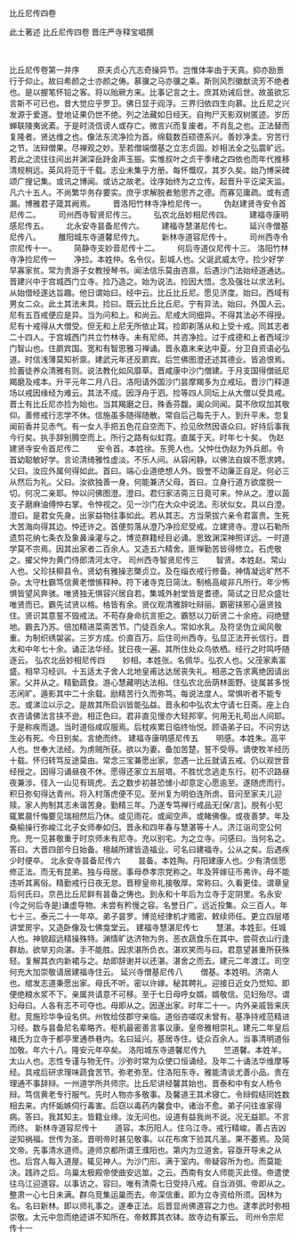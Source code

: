<!-- { "loadSidebar": true } -->
比丘尼传四卷


此土著述
比丘尼传四卷
晋庄严寺释宝唱撰


　　

比丘尼传卷第一并序
　　原夫贞心亢志奇操异节。岂惟体率由于天真。抑亦励景行于仰止。故曰希颜之士亦颜之俦。慕骥之马亦骥之乘。斯则风烈徽猷流芳不绝者也。是以握笔怀铅之客。将以贻厥方来。比事记言之士。庶其劝诫后世。故虽欲忘言斯不可已也。昔大觉应乎罗卫。佛日显于阎浮。三界归依四生向慕。比丘尼之兴发源于爱道。登地证果仍世不绝。列之法藏如日经天。自拘尸灭影双树匿迹。岁历蝉联陵夷讹紊。于是时浇信谤人或存亡。微言兴而复废者。不肖乱之也。正法替而复隆者。贤达维之也。像法东流净捡为首。绵载数百硕德系兴。善妙净圭。穷苦行之节。法辩僧果。尽禅观之妙。至若僧端僧基之立志贞固。妙相法全之弘震旷远。若此之流往往间出并渊深岳跱金声玉振。实惟叔叶之贞干季绪之四依也而年代推移清规稍远。英风将范于千载。志业未集乎方册。每怀慨叹。其岁久矣。始乃博采碑颂广搜记集。或讯之博闻。或访之故老。诠序始终为之立传。起晋升平讫梁天监。凡六十五人。不尚繁华务存要实。庶乎求解脱者勉思齐之德。而寡见庸疏。或有遗漏。博雅君子箴其阙焉。
　　晋洛阳竹林寺净检尼传一。
　　伪赵建贤寺安令首尼传二。
　　司州西寺智贤尼传三。
　　弘农北岳妙相尼传四。
　　建福寺康明感尼传五。
　　北永安寺昙备尼传六。
　　建福寺慧湛尼传七。
　　延兴寺僧基尼传八。
　　雒阳城东寺道馨尼传九。
　　新林寺道容尼传十。
　　司州西寺令宗尼传十一。
　　简静寺支妙音尼传十二。
　　何后寺道仪尼传十三。
洛阳竹林寺净捡尼传一
　　净捡。本姓仲。名令仪。彭城人也。父诞武威太守。捡少好学早寡家贫。常为贵游子女教授琴书。闻法信乐莫由咨禀。后遇沙门法始经道通达。晋建兴中于宫城西门立寺。捡乃造之。始为说法。捡因大悟。念及强壮以求法利。从始借经遂达旨趣。他日谓始曰。经中云。比丘比丘尼。愿见济度。始曰。西域有男女二众。此土其法未具。捡曰。既云比丘比丘尼。宁有异法。始曰。外国人云。尼有五百戒便应是异。当为问和上。和尚云。尼戒大同细异。不得其法必不得授。尼有十戒得从大僧受。但无和上尼无所依止耳。捡即剃落从和上受十戒。同其志者二十四人。于宫城西门共立竹林寺。未有尼师。共咨净捡。过于成德和上者西域沙门智山也。住罽宾国。宽和有智思雅习禅诵。晋永嘉末来达中夏。分卫自资语必弘道。时信浅薄莫知祈禀。建武元年还反罽宾。后竺佛图澄还述其德业。皆追恨焉。捡蓄徒养众清雅有则。说法教化如风靡草。晋咸康中沙门僧建。于月支国得僧祇尼羯磨及戒本。升平元年二月八日。洛阳请外国沙门昙摩羯多为立戒坛。晋沙门释道场以戒因缘经为难云。其法不成。因浮舟于泗。捡等四人同坛上从大僧以受具戒。晋土有比丘尼亦捡为始也。当其羯磨之日。殊香芬馥。阖众同闻。莫不欣叹加其敬仰。善修戒行志学不休。信施虽多随得随散。常自后己每先于人。到升平未。忽复闻前香并见赤气。有一女人手把五色花自空而下。捡见欣然因语众曰。好持后事我今行矣。执手辞别腾空而上。所行之路有似虹霓。直属于天。时年七十矣。
伪赵建贤寺安令首尼传二
　　安令首。本姓徐。东莞人也。父忡仕伪赵为外兵郎。令首幼聪敏好学。言论清绮雅性虚淡。不乐人间。从容闲静。以佛法自娱不愿求娉。父曰。汝应外属何得如此。首曰。端心业道绝想人外。毁誉不动廉正自足。何必三从然后为礼。父曰。汝欲独善一身。何能兼济父母。首曰。立身行道方欲度脱一切。何况二亲耶。忡以问佛图澄。澄曰。君归家洁斋三日竟可来。忡从之。澄以茵支子磨麻油傅忡右掌。令忡视之。见一沙门在大众中说法。形状似女。具以白澄。澄曰。是君女先身。出家益物往事如此。若从其志。方当荣拔六亲令君富贵。生死大苦海向得其边。忡还许之。首便剪落从澄乃净捡尼受戒。立建贤寺。澄以石勒所遗剪花纳七条衣及象鼻澡灌与之。博览群籍经目必诵。思致渊深神照详远。一时道学莫不宗焉。因其出家者二百余人。又造五六精舍。匪惮勤苦皆得修立。石虎敬之。擢父忡为黄门侍郎清河太守。
司州西寺智贤尼传三
　　智贤。本姓赵。常山人也。父珍扶柳县令。贤幼有雅操志槩贞立。及在缁衣戒行修备。神情凝远旷然不杂。太守杜霸笃信黄老憎愱释种。符下诸寺克日简汰。制格高峻非凡所行。年少怖惧皆望风奔骇。唯贤独无惧容兴居自若。集城外射堂皆是耆德。简试之日尼众盛壮唯贤而已。霸先试贤以格。格皆有余。贤仪观清雅辞吐辩丽。霸密挟邪心逼贤独住。贤识其意誓不毁戒法。不苟存身命抗言拒之。霸怒以刀斫贤二十余疮。闷绝躄地。霸去乃苏。倍加精进菜斋苦节。门徒百余人。常如水乳。及符坚伪立闻风敬重。为制织绣袈裟。三岁方成。价直百万。后住司州西寺。弘显正法开长信行。晋太和中年七十余。诵正法华经。犹日夜一遍。其所住处众鸟依栖。经行之时鸣呼随逐云。
弘农北岳妙相尼传四
　　妙相。本姓张。名佩华。弘农人也。父茂家素富盛。相早习经训。十五适太子舍人北地皇甫达达居丧失礼。相恶之告求离绝因请出家。父并从之。精勤蔬食。游心慧藏明达法相。住弘农北岳荫林面野。徒属甚多悦志闲旷。遁影其中二十余载。励精苦行久而弥笃。每说法度人。常惧听者不能专志。或涕泣以示之。是故其所启训皆能弘益。晋永和中弘农太守请七日斋。座上白衣咨请佛法言挟不逊。相正色曰。君非直见慢亦大轻邦宰。何用无礼苟出人间耶。于是称疾而退。当时道俗咸叹服焉。后枕疾累日临终怡悦。顾语弟子曰。不问穷达生必有死。今日别矣。言绝而终。
建福寺康明感尼传五
　　明感。本姓朱。高平人也。世奉大法经。为虏贼所获。欲以为妻。备加苦楚。誓不受辱。谪使牧羊经历十载。怀归转笃反途莫由。常念三宝兼愿出家。忽遇一比丘就请五戒。仍以观世音经授之。因得习诵昼夜不休。愿得还家立五层塔。不胜忧念逃走东行。初不识路昼夜兼涉。径入一山见有斑虎。去之数步初甚恐懅小却意定心愿逾至。遂随虎而行。积日弥旬得达青州。将入村落虎便不见。至州复为明伯连所虏。音问至家夫儿迎赎。家人拘制其志未谐苦身。勤精三年。乃遂专笃禅行戒品无[保/言]。脱有小犯辄累晨忏悔要见瑞相然后乃休。或见雨花。或闻空声。或睹佛像。或夜善梦。年及桑榆操行弥峻江北子女师奉如归。晋永和四年春与慧湛等十人。济江诣司空公何充。充一见甚敬重于时京师未有尼寺。充以别宅。为之立寺。问感曰。当何名之。答曰。大晋四部今日始备。檀越所建皆造福业。可名曰建福寺。公从之矣。后遇疾少时便卒。
北永安寺昙备尼传六
　　昙备。本姓陶。丹阳建康人也。少有清信愿修正法。而无有昆弟。独与母居。事母恭孝宗党称之。年及笄嫁征币弗许。母不能违听其离俗。精勤戒行日夜无怠。晋穆皇帝礼接敬厚。常称曰。久看更佳。谓章皇后何氏曰。京邑比丘尼鲜有昙备之俦也。到永和十年后为立寺于定阴里。名永安(今之何后寺是)谦虚导物。未尝有矜慢之容。名誉日广。远近投集。众三百人。年七十三。泰元二十一年卒。弟子昙罗。博览经律机才赡密。敕续师任。更立四层塔讲堂房宇。又造卧像及七佛龛堂云。
建福寺慧湛尼传七
　　慧湛。本姓彭。任城人也。神貌超远精操殊特。渊情旷达济物为务。恶衣蔬食乐在其中。尝荷衣山行逢群劫。欲举刃向湛。手不能胜。因求湛所负衣。湛欢笑而与曰。君意望甚重所获殊轻。复解其衣内新裙与之。劫即辞谢并以还湛。湛舍之而去。建元二年渡江。司空何充大加崇敬请居建福寺住云。
延兴寺僧基尼传八
　　僧基。本姓明。济南人也。绾发志道秉愿出家。母氏不听。密以许嫁。秘其聘礼。迎接日近女乃觉知。即便绝粮水浆不下。亲属共请意不可移。至于七日母呼女婿。婿敬信。见妇殆尽。谓妇母曰。人各有志不可夺也。母即从之。因遂出家。时年二十一。内外亲戚皆来庆慰。竞施珍华争设名供。州牧给伎郡守亲临。道俗咨嗟叹未曾有。基净持戒范精进习经。数与昙备尼名辈略齐。枢机最密善言事议康。皇帝雅相崇礼。建元二年皇后褚氏为立寺于都亭里通恭巷内。名曰延兴。基居寺住。徒众百余人。当事清明道俗加敬。年六十八。隆安元年卒矣。
洛阳城东寺道馨尼传九
　　竺道馨。本姓羊。太山人也。志性专谨与物无忤。沙弥时常为众使口恒诵经。及年二十诵法华维摩等经。具戒后研求理味蔬食苦节。弥老弥至。住洛阳东寺。雅能清谈尤善小品。贵在理通不事辞辩。一州道学所共师宗。比丘尼讲经馨其始也。晋泰和中有女人杨令辩。笃信黄老专行服气。先时人物亦多敬事。及馨道王其术寝亡。令辩假结同姓数相去来。内怀姤嫉伺行毒害。后窃以毒药内馨食中。诸治不愈。弟子问往谁家得病。答曰。我其知主。皆籍业缘。汝无问也。设道有益我尚不说。况无益耶。不言而终。
新林寺道容尼传十
　　道容。本历阳人。住乌江寺。戒行精峻。善占吉凶逆知祸福。世传为圣。晋明帝时甚见敬事。以花布席下验其凡圣。果不萎焉。及简文帝。先事清水道师。道师京都所谓王濮阳也。第内为立道舍。容亟开导未之从也。后宫人每入道屋。辄见神人。为沙门形。满于室内。帝疑容所为也。而莫能决。践祚之后。乌巢太极殿帝使曲安远筮。之云。西南有女人师能灭此怪。帝遣使往乌江迎道容。以事访之。容曰。唯有清斋七日受持八戒。自当消弭。帝即从之。整肃一心七日未满。群乌竞集运巢而去。帝深信重。即为立寺资给所须。因林为名。名曰新林。即以师礼事之。遂奉正法。后晋显尚佛道容之力也。逮孝武时弥相崇敬。太元中忽而绝迹讲不知所在。帝敕葬其衣钵。故寺边有冢云。
司州令宗尼传十一
